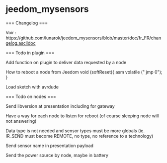 jeedom_mysensors
================

=== Changelog ===

Voir : https://github.com/lunarok/jeedom_mysensors/blob/master/doc/fr_FR/changelog.asciidoc

=== Todo in plugin ===

Add function on plugin to deliver data requested by a node

How to reboot a node from Jeedom
void (softReset){
asm volatile ("  jmp 0");
}

Load sketch with avrdude

=== Todo on nodes ===

Send libversion at presentation including for gateway

Have a way for each node to listen for reboot (of course sleeping node will not answering)

Data type is not needed and sensor types must be more globals (ie. IR_SEND must become REMOTE, no type, no reference to a technology)

Send sensor name in presentation payload

Send the power source by node, maybe in battery

